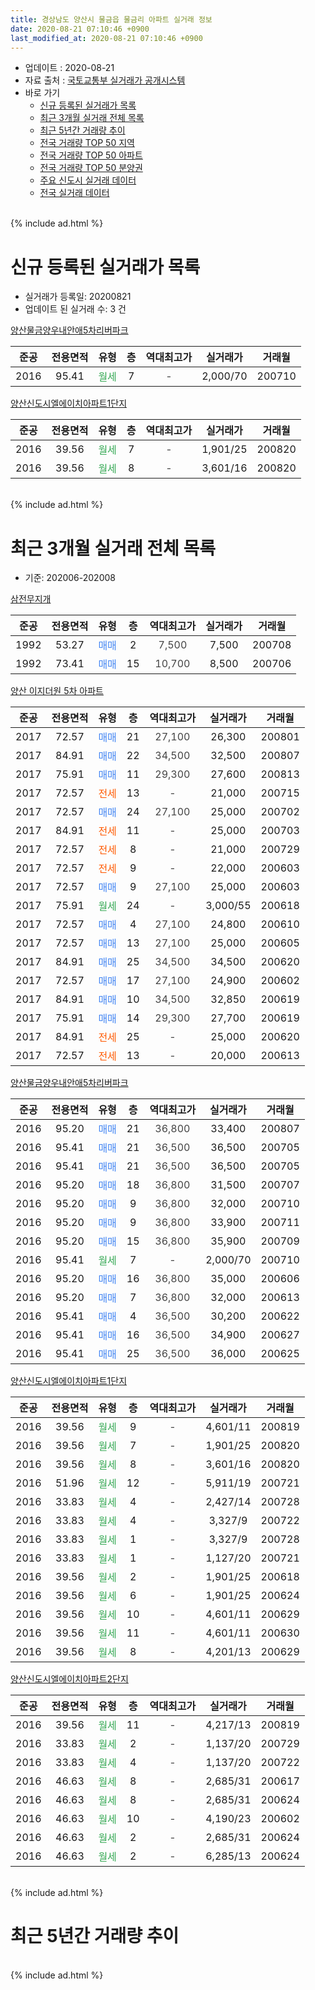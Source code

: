 ```yaml
---
title: 경상남도 양산시 물금읍 물금리 아파트 실거래 정보
date: 2020-08-21 07:10:46 +0900
last_modified_at: 2020-08-21 07:10:46 +0900
---
```


* 업데이트 : 2020-08-21
* 자료 출처 : [국토교통부 실거래가 공개시스템](http://rt.molit.go.kr)
* 바로 가기
    * [신규 등록된 실거래가 목록](#신규-등록된-실거래가-목록)
    * [최근 3개월 실거래 전체 목록](#최근-3개월-실거래-전체-목록)
    * [최근 5년간 거래량 추이](#최근-5년간-거래량-추이)
    * [전국 거래량 TOP 50 지역](https://inasie.github.io/apt-trade-info/최근-3개월-전국에서-가장-거래가-많이-발생한-지역)
    * [전국 거래량 TOP 50 아파트](https://inasie.github.io/apt-trade-info/최근-3개월-전국에서-가장-거래가-많이-발생한-아파트)
    * [전국 거래량 TOP 50 분양권](https://inasie.github.io/apt-trade-info/최근-3개월-전국에서-가장-거래가-많이-발생한-분양권)
    * [주요 신도시 실거래 데이터](https://inasie.github.io/apt-trade-info/주요-신도시)
    * [전국 실거래 데이터](https://inasie.github.io/apt-trade-info/전국)
<br>
{% include ad.html %}
<br>

# 신규 등록된 실거래가 목록
* 실거래가 등록일: 20200821
* 업데이트 된 실거래 수: 3 건


[양산물금양우내안애5차리버파크](https://search.naver.com/search.naver?query=%EA%B2%BD%EC%83%81%EB%82%A8%EB%8F%84+%EC%96%91%EC%82%B0%EC%8B%9C+%EB%AC%BC%EA%B8%88%EC%9D%8D+%EB%AC%BC%EA%B8%88%EB%A6%AC+%EC%96%91%EC%82%B0%EB%AC%BC%EA%B8%88%EC%96%91%EC%9A%B0%EB%82%B4%EC%95%88%EC%95%A05%EC%B0%A8%EB%A6%AC%EB%B2%84%ED%8C%8C%ED%81%AC)

|준공|전용면적|유형|층|역대최고가|실거래가|거래월|
|:---:|:---:|:---:|:---:|:---:|:---:|:---:|
|2016|95.41|<span style="color:#34a853">월세</span>|7|<span style="color:#444444">-</span>|2,000/70|200710|

[양산신도시엘에이치아파트1단지](https://search.naver.com/search.naver?query=%EA%B2%BD%EC%83%81%EB%82%A8%EB%8F%84+%EC%96%91%EC%82%B0%EC%8B%9C+%EB%AC%BC%EA%B8%88%EC%9D%8D+%EB%AC%BC%EA%B8%88%EB%A6%AC+%EC%96%91%EC%82%B0%EC%8B%A0%EB%8F%84%EC%8B%9C%EC%97%98%EC%97%90%EC%9D%B4%EC%B9%98%EC%95%84%ED%8C%8C%ED%8A%B81%EB%8B%A8%EC%A7%80)

|준공|전용면적|유형|층|역대최고가|실거래가|거래월|
|:---:|:---:|:---:|:---:|:---:|:---:|:---:|
|2016|39.56|<span style="color:#34a853">월세</span>|7|<span style="color:#444444">-</span>|1,901/25|200820|
|2016|39.56|<span style="color:#34a853">월세</span>|8|<span style="color:#444444">-</span>|3,601/16|200820|


<br>
{% include ad.html %}
<br>

# 최근 3개월 실거래 전체 목록
* 기준: 202006-202008


[삼전무지개](https://search.naver.com/search.naver?query=%EA%B2%BD%EC%83%81%EB%82%A8%EB%8F%84+%EC%96%91%EC%82%B0%EC%8B%9C+%EB%AC%BC%EA%B8%88%EC%9D%8D+%EB%AC%BC%EA%B8%88%EB%A6%AC+%EC%82%BC%EC%A0%84%EB%AC%B4%EC%A7%80%EA%B0%9C)

|준공|전용면적|유형|층|역대최고가|실거래가|거래월|
|:---:|:---:|:---:|:---:|:---:|:---:|:---:|
|1992|53.27|<span style="color:#4285f3">매매</span>|2|<span style="color:#444444">7,500</span>|7,500|200708|
|1992|73.41|<span style="color:#4285f3">매매</span>|15|<span style="color:#444444">10,700</span>|8,500|200706|

[양산 이지더원 5차 아파트](https://search.naver.com/search.naver?query=%EA%B2%BD%EC%83%81%EB%82%A8%EB%8F%84+%EC%96%91%EC%82%B0%EC%8B%9C+%EB%AC%BC%EA%B8%88%EC%9D%8D+%EB%AC%BC%EA%B8%88%EB%A6%AC+%EC%96%91%EC%82%B0+%EC%9D%B4%EC%A7%80%EB%8D%94%EC%9B%90+5%EC%B0%A8+%EC%95%84%ED%8C%8C%ED%8A%B8)

|준공|전용면적|유형|층|역대최고가|실거래가|거래월|
|:---:|:---:|:---:|:---:|:---:|:---:|:---:|
|2017|72.57|<span style="color:#4285f3">매매</span>|21|<span style="color:#444444">27,100</span>|26,300|200801|
|2017|84.91|<span style="color:#4285f3">매매</span>|22|<span style="color:#444444">34,500</span>|32,500|200807|
|2017|75.91|<span style="color:#4285f3">매매</span>|11|<span style="color:#444444">29,300</span>|27,600|200813|
|2017|72.57|<span style="color:#ff5a00">전세</span>|13|<span style="color:#444444">-</span>|21,000|200715|
|2017|72.57|<span style="color:#4285f3">매매</span>|24|<span style="color:#444444">27,100</span>|25,000|200702|
|2017|84.91|<span style="color:#ff5a00">전세</span>|11|<span style="color:#444444">-</span>|25,000|200703|
|2017|72.57|<span style="color:#ff5a00">전세</span>|8|<span style="color:#444444">-</span>|21,000|200729|
|2017|72.57|<span style="color:#ff5a00">전세</span>|9|<span style="color:#444444">-</span>|22,000|200603|
|2017|72.57|<span style="color:#4285f3">매매</span>|9|<span style="color:#444444">27,100</span>|25,000|200603|
|2017|75.91|<span style="color:#34a853">월세</span>|24|<span style="color:#444444">-</span>|3,000/55|200618|
|2017|72.57|<span style="color:#4285f3">매매</span>|4|<span style="color:#444444">27,100</span>|24,800|200610|
|2017|72.57|<span style="color:#4285f3">매매</span>|13|<span style="color:#444444">27,100</span>|25,000|200605|
|2017|84.91|<span style="color:#4285f3">매매</span>|25|<span style="color:#444444">34,500</span>|34,500|200620|
|2017|72.57|<span style="color:#4285f3">매매</span>|17|<span style="color:#444444">27,100</span>|24,900|200602|
|2017|84.91|<span style="color:#4285f3">매매</span>|10|<span style="color:#444444">34,500</span>|32,850|200619|
|2017|75.91|<span style="color:#4285f3">매매</span>|14|<span style="color:#444444">29,300</span>|27,700|200619|
|2017|84.91|<span style="color:#ff5a00">전세</span>|25|<span style="color:#444444">-</span>|25,000|200620|
|2017|72.57|<span style="color:#ff5a00">전세</span>|13|<span style="color:#444444">-</span>|20,000|200613|

[양산물금양우내안애5차리버파크](https://search.naver.com/search.naver?query=%EA%B2%BD%EC%83%81%EB%82%A8%EB%8F%84+%EC%96%91%EC%82%B0%EC%8B%9C+%EB%AC%BC%EA%B8%88%EC%9D%8D+%EB%AC%BC%EA%B8%88%EB%A6%AC+%EC%96%91%EC%82%B0%EB%AC%BC%EA%B8%88%EC%96%91%EC%9A%B0%EB%82%B4%EC%95%88%EC%95%A05%EC%B0%A8%EB%A6%AC%EB%B2%84%ED%8C%8C%ED%81%AC)

|준공|전용면적|유형|층|역대최고가|실거래가|거래월|
|:---:|:---:|:---:|:---:|:---:|:---:|:---:|
|2016|95.20|<span style="color:#4285f3">매매</span>|21|<span style="color:#444444">36,800</span>|33,400|200807|
|2016|95.41|<span style="color:#4285f3">매매</span>|21|<span style="color:#444444">36,500</span>|36,500|200705|
|2016|95.41|<span style="color:#4285f3">매매</span>|21|<span style="color:#444444">36,500</span>|36,500|200705|
|2016|95.20|<span style="color:#4285f3">매매</span>|18|<span style="color:#444444">36,800</span>|31,500|200707|
|2016|95.20|<span style="color:#4285f3">매매</span>|9|<span style="color:#444444">36,800</span>|32,000|200710|
|2016|95.20|<span style="color:#4285f3">매매</span>|9|<span style="color:#444444">36,800</span>|33,900|200711|
|2016|95.20|<span style="color:#4285f3">매매</span>|15|<span style="color:#444444">36,800</span>|35,900|200709|
|2016|95.41|<span style="color:#34a853">월세</span>|7|<span style="color:#444444">-</span>|2,000/70|200710|
|2016|95.20|<span style="color:#4285f3">매매</span>|16|<span style="color:#444444">36,800</span>|35,000|200606|
|2016|95.20|<span style="color:#4285f3">매매</span>|7|<span style="color:#444444">36,800</span>|32,000|200613|
|2016|95.41|<span style="color:#4285f3">매매</span>|4|<span style="color:#444444">36,500</span>|30,200|200622|
|2016|95.41|<span style="color:#4285f3">매매</span>|16|<span style="color:#444444">36,500</span>|34,900|200627|
|2016|95.41|<span style="color:#4285f3">매매</span>|25|<span style="color:#444444">36,500</span>|36,000|200625|

[양산신도시엘에이치아파트1단지](https://search.naver.com/search.naver?query=%EA%B2%BD%EC%83%81%EB%82%A8%EB%8F%84+%EC%96%91%EC%82%B0%EC%8B%9C+%EB%AC%BC%EA%B8%88%EC%9D%8D+%EB%AC%BC%EA%B8%88%EB%A6%AC+%EC%96%91%EC%82%B0%EC%8B%A0%EB%8F%84%EC%8B%9C%EC%97%98%EC%97%90%EC%9D%B4%EC%B9%98%EC%95%84%ED%8C%8C%ED%8A%B81%EB%8B%A8%EC%A7%80)

|준공|전용면적|유형|층|역대최고가|실거래가|거래월|
|:---:|:---:|:---:|:---:|:---:|:---:|:---:|
|2016|39.56|<span style="color:#34a853">월세</span>|9|<span style="color:#444444">-</span>|4,601/11|200819|
|2016|39.56|<span style="color:#34a853">월세</span>|7|<span style="color:#444444">-</span>|1,901/25|200820|
|2016|39.56|<span style="color:#34a853">월세</span>|8|<span style="color:#444444">-</span>|3,601/16|200820|
|2016|51.96|<span style="color:#34a853">월세</span>|12|<span style="color:#444444">-</span>|5,911/19|200721|
|2016|33.83|<span style="color:#34a853">월세</span>|4|<span style="color:#444444">-</span>|2,427/14|200728|
|2016|33.83|<span style="color:#34a853">월세</span>|4|<span style="color:#444444">-</span>|3,327/9|200722|
|2016|33.83|<span style="color:#34a853">월세</span>|1|<span style="color:#444444">-</span>|3,327/9|200728|
|2016|33.83|<span style="color:#34a853">월세</span>|1|<span style="color:#444444">-</span>|1,127/20|200721|
|2016|39.56|<span style="color:#34a853">월세</span>|2|<span style="color:#444444">-</span>|1,901/25|200618|
|2016|39.56|<span style="color:#34a853">월세</span>|6|<span style="color:#444444">-</span>|1,901/25|200624|
|2016|39.56|<span style="color:#34a853">월세</span>|10|<span style="color:#444444">-</span>|4,601/11|200629|
|2016|39.56|<span style="color:#34a853">월세</span>|11|<span style="color:#444444">-</span>|4,601/11|200630|
|2016|39.56|<span style="color:#34a853">월세</span>|8|<span style="color:#444444">-</span>|4,201/13|200629|


<script async src="//pagead2.googlesyndication.com/pagead/js/adsbygoogle.js"></script>
<!-- 기본 -->
<ins class="adsbygoogle"
     style="display:block"
     data-ad-client="ca-pub-2446590836940007"
     data-ad-slot="1659523306"
     data-ad-format="auto"
     data-full-width-responsive="true"></ins>
<script>
(adsbygoogle = window.adsbygoogle || []).push({});
</script>


[양산신도시엘에이치아파트2단지](https://search.naver.com/search.naver?query=%EA%B2%BD%EC%83%81%EB%82%A8%EB%8F%84+%EC%96%91%EC%82%B0%EC%8B%9C+%EB%AC%BC%EA%B8%88%EC%9D%8D+%EB%AC%BC%EA%B8%88%EB%A6%AC+%EC%96%91%EC%82%B0%EC%8B%A0%EB%8F%84%EC%8B%9C%EC%97%98%EC%97%90%EC%9D%B4%EC%B9%98%EC%95%84%ED%8C%8C%ED%8A%B82%EB%8B%A8%EC%A7%80)

|준공|전용면적|유형|층|역대최고가|실거래가|거래월|
|:---:|:---:|:---:|:---:|:---:|:---:|:---:|
|2016|39.56|<span style="color:#34a853">월세</span>|11|<span style="color:#444444">-</span>|4,217/13|200819|
|2016|33.83|<span style="color:#34a853">월세</span>|2|<span style="color:#444444">-</span>|1,137/20|200729|
|2016|33.83|<span style="color:#34a853">월세</span>|4|<span style="color:#444444">-</span>|1,137/20|200722|
|2016|46.63|<span style="color:#34a853">월세</span>|8|<span style="color:#444444">-</span>|2,685/31|200617|
|2016|46.63|<span style="color:#34a853">월세</span>|8|<span style="color:#444444">-</span>|2,685/31|200624|
|2016|46.63|<span style="color:#34a853">월세</span>|10|<span style="color:#444444">-</span>|4,190/23|200602|
|2016|46.63|<span style="color:#34a853">월세</span>|2|<span style="color:#444444">-</span>|2,685/31|200624|
|2016|46.63|<span style="color:#34a853">월세</span>|2|<span style="color:#444444">-</span>|6,285/13|200624|


<br>
{% include ad.html %}
<br>

# 최근 5년간 거래량 추이


<div style="width:100%;">
    <canvas id="deal_progress" height="200"></canvas>
</div>

<script>
new Chart(document.getElementById("deal_progress"), {
    type: 'line',
    data: {
        labels: ['201508','201509','201510','201511','201512','201601','201602','201603','201604','201605','201606','201607','201608','201609','201610','201611','201612','201701','201702','201703','201704','201705','201706','201707','201708','201709','201710','201711','201712','201801','201802','201803','201804','201805','201806','201807','201808','201809','201810','201811','201812','201901','201902','201903','201904','201905','201906','201907','201908','201909','201910','201911','201912','202001','202002','202003','202004','202005','202006','202007','202008'],
        datasets: [{
            label: '매매',
            pointRadius: 1,
            data: [1, 4, 1, 1, 0, 0, 0, 0, 3, 3, 1, 0, 1, 1, 0, 1, 1, 2, 1, 2, 2, 2, 3, 4, 2, 2, 4, 6, 1, 17, 19, 9, 0, 1, 0, 3, 2, 3, 3, 2, 0, 5, 3, 2, 2, 2, 5, 6, 4, 2, 4, 6, 6, 5, 4, 7, 5, 7, 12, 9, 4],
            borderColor: "rgba(255, 201, 14, 1)",
            backgroundColor: "rgba(255, 201, 14, 0.5)",
            fill: false,
            lineTension: 0
        },{
            label: '전월세',
            pointRadius: 1,
            data: [0, 0, 0, 0, 0, 0, 2, 15, 68, 22, 34, 16, 7, 2, 1, 0, 28, 19, 17, 17, 14, 14, 8, 3, 37, 30, 29, 26, 21, 15, 8, 6, 71, 57, 17, 16, 27, 17, 10, 14, 15, 40, 28, 14, 18, 9, 12, 19, 20, 23, 19, 26, 22, 14, 18, 13, 40, 30, 14, 11, 4],
            borderColor: "rgba(0, 141, 185, 1)",
            backgroundColor: "rgba(0, 141, 185, 0.5)",
            fill: false,
            lineTension: 0
        }
        ]
    },
    options: {
        responsive: true,
        title: {
            display: false
        },
        tooltips: {
            mode: 'index',
            intersect: false
        },
        hover: {
            mode: 'nearest',
            intersect: true
        },
        scales: {
            xAxes: [{
                display: true,
                scaleLabel: {
                    display: true,
                    labelString: '년/월'
                }
            }],
            yAxes: [{
                display: true,
                ticks: {
                    suggestedMin: 0,
                },
                scaleLabel: {
                    display: true,
                    labelString: '실거래 수'
                }
            }]
        }
    }
});

</script>


<br>
{% include ad.html %}
<br>

